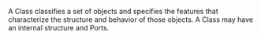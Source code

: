 A Class classifies a set of objects and specifies the features that characterize the structure and behavior of those objects.  A Class may have an internal structure and Ports.
